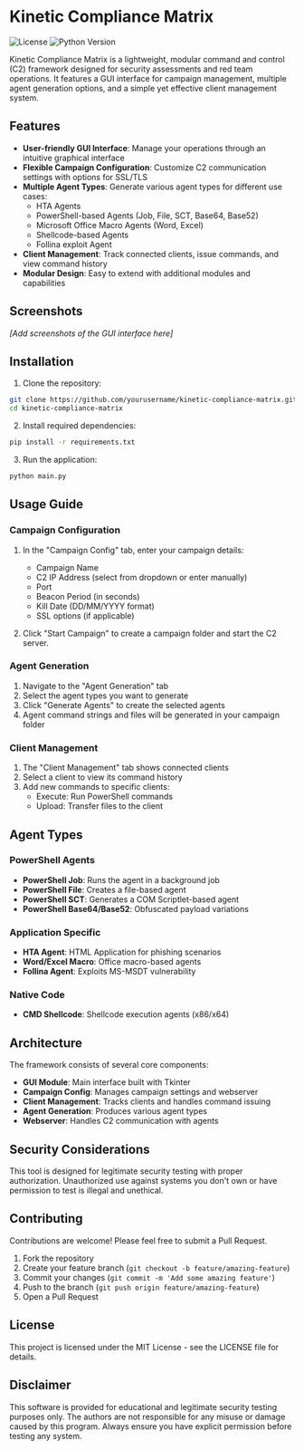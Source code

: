 # Kinetic Compliance Matrix

![License](https://img.shields.io/badge/license-MIT-blue.svg)
![Python Version](https://img.shields.io/badge/python-3.6%2B-brightgreen)

Kinetic Compliance Matrix is a lightweight, modular command and control (C2) framework designed for security assessments and red team operations. It features a GUI interface for campaign management, multiple agent generation options, and a simple yet effective client management system.

## Features

- **User-friendly GUI Interface**: Manage your operations through an intuitive graphical interface
- **Flexible Campaign Configuration**: Customize C2 communication settings with options for SSL/TLS
- **Multiple Agent Types**: Generate various agent types for different use cases:
  - HTA Agents
  - PowerShell-based Agents (Job, File, SCT, Base64, Base52)
  - Microsoft Office Macro Agents (Word, Excel)
  - Shellcode-based Agents
  - Follina exploit Agent
- **Client Management**: Track connected clients, issue commands, and view command history
- **Modular Design**: Easy to extend with additional modules and capabilities

## Screenshots

*[Add screenshots of the GUI interface here]*

## Installation

1. Clone the repository:

```bash
git clone https://github.com/yourusername/kinetic-compliance-matrix.git
cd kinetic-compliance-matrix
```

2. Install required dependencies:

```bash
pip install -r requirements.txt
```

3. Run the application:

```bash
python main.py
```

## Usage Guide

### Campaign Configuration

1. In the "Campaign Config" tab, enter your campaign details:
   - Campaign Name
   - C2 IP Address (select from dropdown or enter manually)
   - Port
   - Beacon Period (in seconds)
   - Kill Date (DD/MM/YYYY format)
   - SSL options (if applicable)

2. Click "Start Campaign" to create a campaign folder and start the C2 server.

### Agent Generation

1. Navigate to the "Agent Generation" tab
2. Select the agent types you want to generate
3. Click "Generate Agents" to create the selected agents
4. Agent command strings and files will be generated in your campaign folder

### Client Management

1. The "Client Management" tab shows connected clients
2. Select a client to view its command history
3. Add new commands to specific clients:
   - Execute: Run PowerShell commands
   - Upload: Transfer files to the client

## Agent Types

### PowerShell Agents

- **PowerShell Job**: Runs the agent in a background job
- **PowerShell File**: Creates a file-based agent
- **PowerShell SCT**: Generates a COM Scriptlet-based agent
- **PowerShell Base64/Base52**: Obfuscated payload variations

### Application Specific

- **HTA Agent**: HTML Application for phishing scenarios
- **Word/Excel Macro**: Office macro-based agents
- **Follina Agent**: Exploits MS-MSDT vulnerability

### Native Code

- **CMD Shellcode**: Shellcode execution agents (x86/x64)

## Architecture

The framework consists of several core components:

- **GUI Module**: Main interface built with Tkinter
- **Campaign Config**: Manages campaign settings and webserver
- **Client Management**: Tracks clients and handles command issuing
- **Agent Generation**: Produces various agent types
- **Webserver**: Handles C2 communication with agents

## Security Considerations

This tool is designed for legitimate security testing with proper authorization. Unauthorized use against systems you don't own or have permission to test is illegal and unethical.

## Contributing

Contributions are welcome! Please feel free to submit a Pull Request.

1. Fork the repository
2. Create your feature branch (`git checkout -b feature/amazing-feature`)
3. Commit your changes (`git commit -m 'Add some amazing feature'`)
4. Push to the branch (`git push origin feature/amazing-feature`)
5. Open a Pull Request

## License

This project is licensed under the MIT License - see the LICENSE file for details.

## Disclaimer

This software is provided for educational and legitimate security testing purposes only. The authors are not responsible for any misuse or damage caused by this program. Always ensure you have explicit permission before testing any system.
